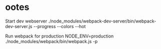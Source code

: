 # ootes
Start dev webserver
./node_modules/webpack-dev-server/bin/webpack-dev-server.js --progress --colors --hot

Run webpack for production
NODE_ENV=production ./node_modules/webpack/bin/webpack.js -p
